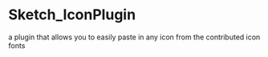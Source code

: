 # Sketch_IconPlugin
a plugin that allows you to easily paste in any icon from the contributed icon fonts
